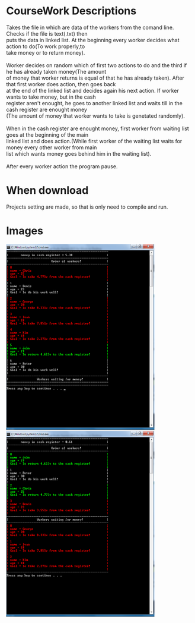 # CourseWork Descriptions
 Takes the file in which are data of the workers from the comand line. Checks if the file is text(.txt) then\
 puts the data in linked list. At the beginning every worker decides what action to do(To  work properly,to\
 take money or to return money).\
 \
 Worker decides on random which of first two actions to do and the third if he has already taken money(The amount\
 of money that worker returns is equal of that he has already taken). After that first worker does action, then goes back\
 at the end of the linked list and decides again his next action. If worker wants to take money, but in the cash\
 register aren't enought, he goes to another linked list and waits till in the cash register are enought money\
 (The amount of money that worker wants to take is genetated randomly).\
 \
 When in the cash register are enought money, first worker from waiting list goes at the beginning of the main\
 linked list and does action.(While first worker of the waiting list waits for money every other worker from main\
 list which wants money goes behind him in the waiting list).\
 \
 After every worker action the program pause.
 
# When download
Projects setting are made, so that is only need to compile and run.
 
# Images
<img src = "ImagesForReadme/Img1.png" width = "400" height = "500"> <img src = "ImagesForReadme/Img2.png" width = "400"  height = "500"> 
